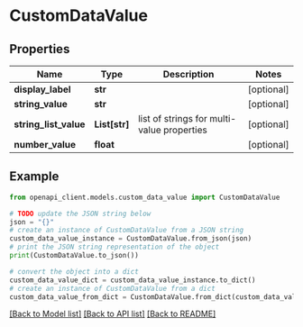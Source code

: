 # CustomDataValue


## Properties

Name | Type | Description | Notes
------------ | ------------- | ------------- | -------------
**display_label** | **str** |  | [optional] 
**string_value** | **str** |  | [optional] 
**string_list_value** | **List[str]** | list of strings for multi-value properties | [optional] 
**number_value** | **float** |  | [optional] 

## Example

```python
from openapi_client.models.custom_data_value import CustomDataValue

# TODO update the JSON string below
json = "{}"
# create an instance of CustomDataValue from a JSON string
custom_data_value_instance = CustomDataValue.from_json(json)
# print the JSON string representation of the object
print(CustomDataValue.to_json())

# convert the object into a dict
custom_data_value_dict = custom_data_value_instance.to_dict()
# create an instance of CustomDataValue from a dict
custom_data_value_from_dict = CustomDataValue.from_dict(custom_data_value_dict)
```
[[Back to Model list]](../README.md#documentation-for-models) [[Back to API list]](../README.md#documentation-for-api-endpoints) [[Back to README]](../README.md)


